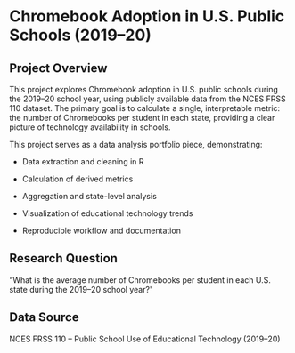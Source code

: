 # Chromebook Adoption in U.S. Public Schools (2019–20)
## Project Overview

This project explores Chromebook adoption in U.S. public schools during the 2019–20 school year, using publicly available data from the NCES FRSS 110 dataset. The primary goal is to calculate a single, interpretable metric: the number of Chromebooks per student in each state, providing a clear picture of technology availability in schools.

This project serves as a data analysis portfolio piece, demonstrating:

- Data extraction and cleaning in R

- Calculation of derived metrics

- Aggregation and state-level analysis

- Visualization of educational technology trends

- Reproducible workflow and documentation

## Research Question

“What is the average number of Chromebooks per student in each U.S. state during the 2019–20 school year?'	​

## Data Source

NCES FRSS 110 – Public School Use of Educational Technology (2019–20)
